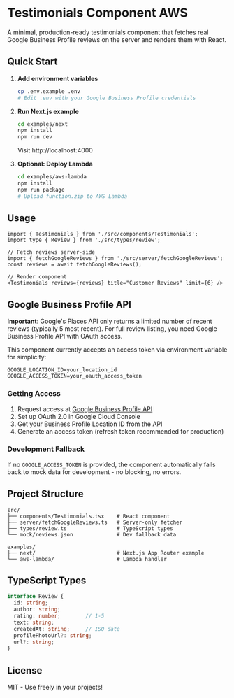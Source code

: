 # Testimonials Component AWS

A minimal, production-ready testimonials component that fetches real Google Business Profile reviews on the server and renders them with React.

## Quick Start

1. **Add environment variables**
   ```bash
   cp .env.example .env
   # Edit .env with your Google Business Profile credentials
   ```

2. **Run Next.js example**
   ```bash
   cd examples/next
   npm install
   npm run dev
   ```
   Visit http://localhost:4000

3. **Optional: Deploy Lambda**
   ```bash
   cd examples/aws-lambda
   npm install
   npm run package
   # Upload function.zip to AWS Lambda
   ```

## Usage

```tsx
import { Testimonials } from './src/components/Testimonials';
import type { Review } from './src/types/review';

// Fetch reviews server-side
import { fetchGoogleReviews } from './src/server/fetchGoogleReviews';
const reviews = await fetchGoogleReviews();

// Render component
<Testimonials reviews={reviews} title="Customer Reviews" limit={6} />
```

## Google Business Profile API

**Important**: Google's Places API only returns a limited number of recent reviews (typically 5 most recent). For full review listing, you need Google Business Profile API with OAuth access.

This component currently accepts an access token via environment variable for simplicity:

```env
GOOGLE_LOCATION_ID=your_location_id
GOOGLE_ACCESS_TOKEN=your_oauth_access_token
```

### Getting Access

1. Request access at [Google Business Profile API](https://developers.google.com/my-business/content/api-access-request)
2. Set up OAuth 2.0 in Google Cloud Console
3. Get your Business Profile Location ID from the API
4. Generate an access token (refresh token recommended for production)

### Development Fallback

If no `GOOGLE_ACCESS_TOKEN` is provided, the component automatically falls back to mock data for development - no blocking, no errors.

## Project Structure

```
src/
├── components/Testimonials.tsx    # React component
├── server/fetchGoogleReviews.ts   # Server-only fetcher
├── types/review.ts                # TypeScript types  
└── mock/reviews.json              # Dev fallback data

examples/
├── next/                          # Next.js App Router example
└── aws-lambda/                    # Lambda handler
```

## TypeScript Types

```typescript
interface Review {
  id: string;
  author: string;
  rating: number;        // 1-5
  text: string;
  createdAt: string;     // ISO date
  profilePhotoUrl?: string;
  url?: string;
}
```

## License

MIT - Use freely in your projects!